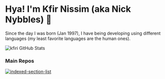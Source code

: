 # Hya! I'm Kfir Nissim (aka Nick Nybbles) 👋

Since the day I was born (Jan 1997), I have being developing using different languages
(my least favorite languages are the human ones).

![kfiri GitHub Stats](https://github-readme-stats.codestackr.vercel.app/api?username=kfiri&show_icons=true&hide_border=true&theme=prussian)

### Main Repos

[![indexed-section-list](https://github-readme-stats.vercel.app/api/pin/?username=kfiri&repo=indexed-section-list&hide_border=true&theme=dark)](https://github.com/kfiri/indexed-section-list)

[website]: https://nicknibbles.com
[linkedin]: https://www.linkedin.com/in/kfir-nissim-0368071b2/
